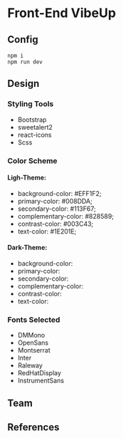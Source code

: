 # Front-End VibeUp

## Config

```shell
npm i
npm run dev
```

## Design

### Styling Tools

- Bootstrap
- sweetalert2
- react-icons
- Scss

### Color Scheme

#### Ligh-Theme:

- background-color: #EFF1F2;
- primary-color: #008DDA;
- secondary-color: #113F67;
- complementary-color: #828589;
- contrast-color: #003C43;
- text-color: #1E201E;

#### Dark-Theme:

- background-color:
- primary-color:
- secondary-color:
- complementary-color:
- contrast-color:
- text-color:

### Fonts Selected

- DMMono
- OpenSans
- Montserrat
- Inter
- Raleway
- RedHatDisplay
- InstrumentSans

## Team



## References